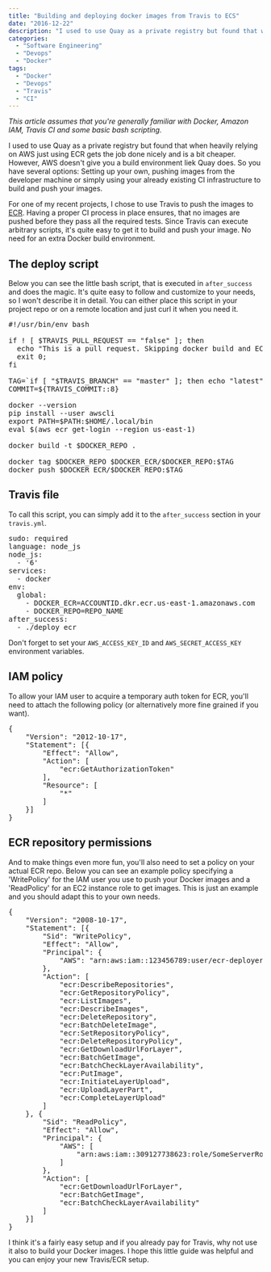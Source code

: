 ```yaml
---
title: "Building and deploying docker images from Travis to ECS"
date: "2016-12-22"
description: "I used to use Quay as a private registry but found that when heavily relying on AWS just using ECR gets the job done nicely and is a bit cheaper. However, AWS doesn’t give you a build environment liek Quay does. So you have several options: Setting up your own, pushing images from the developer machine or simply using your already existing CI infrastructure to build and push your images."
categories:
  - "Software Engineering"
  - "Devops"
  - "Docker"
tags:
  - "Docker"
  - "Devops"
  - "Travis"
  - "CI"
---
```


<i>This article assumes that you're generally familiar with Docker, Amazon IAM, Travis CI and some basic bash scripting.</i>

I used to use Quay as a private registry but found that when heavily relying on AWS just using ECR gets the job done nicely and is a bit cheaper. However, AWS doesn't give you a build environment liek Quay does. So you have several options: Setting up your own, pushing images from the developer machine or simply using your already existing CI infrastructure to build and push your images.

For one of my recent projects, I chose to use Travis to push the images to <a href="https://aws.amazon.com/ecr/">ECR</a>. Having a proper CI process in place ensures, that no images are pushed before they pass all the required tests. Since Travis can execute arbitrary scripts, it's quite easy to get it to build and push your image. No need for an extra Docker build environment.

<h2>The deploy script</h2>

Below you can see the little bash script, that is executed in <code>after_success</code> and does the magic. It's quite easy to follow and customize to your needs, so I won't describe it in detail. You can either place this script in your project repo or on a remote location and just curl it when you need it.

<pre>
#!/usr/bin/env bash

if ! [ $TRAVIS_PULL_REQUEST == "false" ]; then
  echo "This is a pull request. Skipping docker build and ECR deployment.";
  exit 0;
fi

TAG=`if [ "$TRAVIS_BRANCH" == "master" ]; then echo "latest"; else echo $TRAVIS_BRANCH ; fi`
COMMIT=${TRAVIS_COMMIT::8}

docker --version
pip install --user awscli
export PATH=$PATH:$HOME/.local/bin
eval $(aws ecr get-login --region us-east-1)

docker build -t $DOCKER_REPO .

docker tag $DOCKER_REPO $DOCKER_ECR/$DOCKER_REPO:$TAG
docker push $DOCKER_ECR/$DOCKER_REPO:$TAG
</pre>

<h2>Travis file</h2>

To call this script, you can simply add it to the <code>after_success</code> section in your <code>travis.yml</code>.

<pre>
sudo: required
language: node_js
node_js:
  - '6'
services:
  - docker
env:
  global:
    - DOCKER_ECR=ACCOUNTID.dkr.ecr.us-east-1.amazonaws.com
    - DOCKER_REPO=REPO_NAME
after_success:
  - ./deploy_ecr
</pre>

Don't forget to set your <code>AWS_ACCESS_KEY_ID</code> and <code>AWS_SECRET_ACCESS_KEY</code> environment variables.

<h2>IAM policy</h2>

To allow your IAM user to acquire a temporary auth token for ECR, you'll need to attach the following policy (or alternatively more fine grained if you want).

<pre>
{
	"Version": "2012-10-17",
	"Statement": [{
		"Effect": "Allow",
		"Action": [
			"ecr:GetAuthorizationToken"
		],
		"Resource": [
			"*"
		]
	}]
}
</pre>

<h2>ECR repository permissions</h2>

And to make things even more fun, you'll also need to set a policy on your actual ECR repo. Below you can see an example policy specifying a 'WritePolicy' for the IAM user you use to push your Docker images and a 'ReadPolicy' for an EC2 instance role to get images. This is just an example and you should adapt this to your own needs.

<pre>
{
	"Version": "2008-10-17",
	"Statement": [{
		"Sid": "WritePolicy",
		"Effect": "Allow",
		"Principal": {
			"AWS": "arn:aws:iam::123456789:user/ecr-deployer"
		},
		"Action": [
			"ecr:DescribeRepositories",
			"ecr:GetRepositoryPolicy",
			"ecr:ListImages",
			"ecr:DescribeImages",
			"ecr:DeleteRepository",
			"ecr:BatchDeleteImage",
			"ecr:SetRepositoryPolicy",
			"ecr:DeleteRepositoryPolicy",
			"ecr:GetDownloadUrlForLayer",
			"ecr:BatchGetImage",
			"ecr:BatchCheckLayerAvailability",
			"ecr:PutImage",
			"ecr:InitiateLayerUpload",
			"ecr:UploadLayerPart",
			"ecr:CompleteLayerUpload"
		]
	}, {
		"Sid": "ReadPolicy",
		"Effect": "Allow",
		"Principal": {
			"AWS": [
				"arn:aws:iam::309127738623:role/SomeServerRole"
			]
		},
		"Action": [
			"ecr:GetDownloadUrlForLayer",
			"ecr:BatchGetImage",
			"ecr:BatchCheckLayerAvailability"
		]
	}]
}
</pre>

I think it's a fairly easy setup and if you already pay for Travis, why not use it also to build your Docker images. I hope this little guide was helpful and you can enjoy your new Travis/ECR setup.
